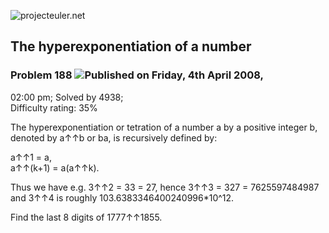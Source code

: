 ![projecteuler.net](images/print_page_logo.png)

## The hyperexponentiation of a number

### Problem 188 ![](images/icon_info.png)Published on Friday, 4th April 2008,
02:00 pm; Solved by 4938;  
Difficulty rating: 35%

The hyperexponentiation or tetration of a number a by a positive integer b,
denoted by a↑↑b or ba, is recursively defined by:  
  
a↑↑1 = a,  
a↑↑(k+1) = a(a↑↑k).

Thus we have e.g. 3↑↑2 = 33 = 27, hence 3↑↑3 = 327 = 7625597484987 and 3↑↑4 is
roughly 103.6383346400240996*10^12.

Find the last 8 digits of 1777↑↑1855.

  
  

